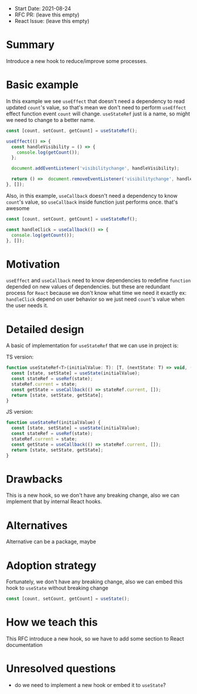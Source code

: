 - Start Date: 2021-08-24
- RFC PR: (leave this empty)
- React Issue: (leave this empty)

# Summary

Introduce a new hook to reduce/improve some processes.

# Basic example

In this example we see `useEffect` that doesn't need a dependency to read updated `count`'s value, so that's mean we don't need to perform `useEffect` effect function event `count` will change. `useStateRef` just is a name, so might we need to change to a better name.

```js
const [count, setCount, getCount] = useStateRef();

useEffect(() => {
  const handleVisibility = () => {
    console.log(getCount());
  };

  document.addEventListener('visibilitychange', handleVisibility);

  return () =>  document.removeEventListener('visibilitychange', handleVisibility);
}, []);
```

Also, in this example, `useCallback` doesn't need a dependency to know `count`'s value, so `useCallback` inside function just performs once. that's awesome

```js
const [count, setCount, getCount] = useStateRef();

const handleClick = useCallback(() => {
  console.log(getCount());
}, []);
```

# Motivation

`useEffect` and `useCallback` need to know dependencies to redefine `function` depended on new values of dependencies. but these are redundant process for `React` because we don't know what time we need it exactly ex: `handleClick` depend on user behavior so we just need `count`'s value when the user needs it.

# Detailed design

A basic of implementation for `useStateRef` that we can use in project is:

TS version:

```js
function useStateRef<T>(initialValue: T): [T, (nextState: T) => void, () => T] {
  const [state, setState] = useState(initialValue);
  const stateRef = useRef(state);
  stateRef.current = state;
  const getState = useCallback(() => stateRef.current, []);
  return [state, setState, getState];
}
```

JS version:

```js
function useStateRef(initialValue) {
  const [state, setState] = useState(initialValue);
  const stateRef = useRef(state);
  stateRef.current = state;
  const getState = useCallback(() => stateRef.current, []);
  return [state, setState, getState];
}
```

# Drawbacks

This is a new hook, so we don't have any breaking change, also we can implement that by internal React hooks.

# Alternatives

Alternative can be a package, maybe

# Adoption strategy

Fortunately, we don't have any breaking change, also we can embed this hook to `useState` without breaking change

```js
const [count, setCount, getCount] = useState();
```

# How we teach this

This RFC introduce a new hook, so we have to add some section to React documentation

# Unresolved questions

- do we need to implement a new hook or embed it to `useState`?
